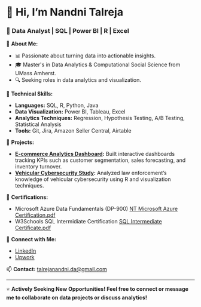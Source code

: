 # 👋 Hi, I’m Nandni Talreja

### 🚀 **Data Analyst | SQL | Power BI | R | Excel**

📌 **About Me:**
- 📊 Passionate about turning data into actionable insights.
- 🎓 Master's in Data Analytics & Computational Social Science from UMass Amherst.
- 🔍 Seeking roles in data analytics and visualization.

📌 **Technical Skills:**
- **Languages:** SQL, R, Python, Java
- **Data Visualization:** Power BI, Tableau, Excel
- **Analytics Techniques:** Regression, Hypothesis Testing, A/B Testing, Statistical Analysis
- **Tools:** Git, Jira, Amazon Seller Central, Airtable

📌 **Projects:**
- **[E-commerce Analytics Dashboard](link-to-repo):** Built interactive dashboards tracking KPIs such as customer segmentation, sales forecasting, and inventory 
turnover.
- **[Vehicular Cybersecurity Study](link-to-repo):** Analyzed law enforcement’s knowledge of vehicular cybersecurity using R and visualization techniques.

📌 **Certifications:**
- Microsoft Azure Data Fundamentals (DP-900)
[NT Microsoft Azure Certification.pdf](https://github.com/user-attachments/files/21192164/NT.Microsoft.Azure.Certification.pdf)
- W3Schools SQL Intermidiate Certification
[SQL Intermediate Certificate.pdf](https://github.com/user-attachments/files/21192167/SQL.Intermediate.Certificate.pdf)

📌 **Connect with Me:**
- [LinkedIn](www.linkedin.com/in/nandni-talreja)
- [Upwork](https://www.upwork.com/freelancers/~01883ca0f5638a8066?mp_source=share)

📫 **Contact:** talrejanandni.da@gmail.com

---

⭐️ **Actively Seeking New Opportunities! Feel free to connect or message me to collaborate on data projects or discuss analytics!**
